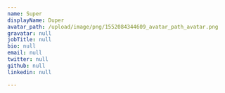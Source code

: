 ```yaml
---
name: Super
displayName: Duper
avatar_path: /upload/image/png/1552084344609_avatar_path_avatar.png
gravatar: null
jobTitle: null
bio: null
email: null
twitter: null
github: null
linkedin: null

---
```


